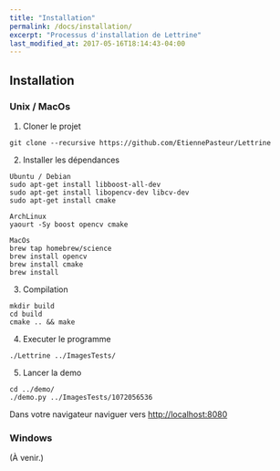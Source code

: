 ```yaml
---
title: "Installation"
permalink: /docs/installation/
excerpt: "Processus d'installation de Lettrine"
last_modified_at: 2017-05-16T18:14:43-04:00
---
```


## Installation
### Unix / MacOs
1. Cloner le projet
```
git clone --recursive https://github.com/EtiennePasteur/Lettrine
```
2. Installer les dépendances
```
Ubuntu / Debian
sudo apt-get install libboost-all-dev
sudo apt-get install libopencv-dev libcv-dev
sudo apt-get install cmake 
```
```
ArchLinux
yaourt -Sy boost opencv cmake
```
```
MacOs
brew tap homebrew/science
brew install opencv
brew install cmake
brew install 
```

3. Compilation
```
mkdir build
cd build
cmake .. && make
```
4. Executer le programme
```
./Lettrine ../ImagesTests/
```
5. Lancer la demo
```
cd ../demo/
./demo.py ../ImagesTests/1072056536
```
Dans votre navigateur naviguer vers [http://localhost:8080](http://localhost:8080)  

### Windows
(À venir.)  
